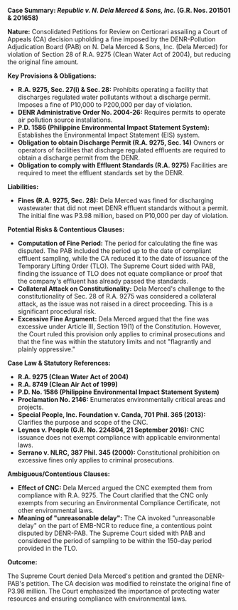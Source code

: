 **Case Summary: *Republic v. N. Dela Merced & Sons, Inc.* (G.R. Nos. 201501 & 201658)**

**Nature:** Consolidated Petitions for Review on Certiorari assailing a Court of Appeals (CA) decision upholding a fine imposed by the DENR-Pollution Adjudication Board (PAB) on N. Dela Merced & Sons, Inc. (Dela Merced) for violation of Section 28 of R.A. 9275 (Clean Water Act of 2004), but reducing the original fine amount.

**Key Provisions & Obligations:**

*   **R.A. 9275, Sec. 27(i) & Sec. 28:** Prohibits operating a facility that discharges regulated water pollutants without a discharge permit. Imposes a fine of P10,000 to P200,000 per day of violation.
*   **DENR Administrative Order No. 2004-26:** Requires permits to operate air pollution source installations.
*   **P.D. 1586 (Philippine Environmental Impact Statement System):** Establishes the Environmental Impact Statement (EIS) system.
*   **Obligation to obtain Discharge Permit (R.A. 9275, Sec. 14)** Owners or operators of facilities that discharge regulated effluents are required to obtain a discharge permit from the DENR.
*   **Obligation to comply with Effluent Standards (R.A. 9275)** Facilities are required to meet the effluent standards set by the DENR.

**Liabilities:**

*   **Fines (R.A. 9275, Sec. 28):** Dela Merced was fined for discharging wastewater that did not meet DENR effluent standards without a permit. The initial fine was P3.98 million, based on P10,000 per day of violation.

**Potential Risks & Contentious Clauses:**

*   **Computation of Fine Period:** The period for calculating the fine was disputed. The PAB included the period up to the date of compliant effluent sampling, while the CA reduced it to the date of issuance of the Temporary Lifting Order (TLO). The Supreme Court sided with PAB, finding the issuance of TLO does not equate compliance or proof that the company's effluent has already passed the standards.
*   **Collateral Attack on Constitutionality:** Dela Merced's challenge to the constitutionality of Sec. 28 of R.A. 9275 was considered a collateral attack, as the issue was not raised in a direct proceeding. This is a significant procedural risk.
*   **Excessive Fine Argument:** Dela Merced argued that the fine was excessive under Article III, Section 19(1) of the Constitution. However, the Court ruled this provision only applies to criminal prosecutions and that the fine was within the statutory limits and not "flagrantly and plainly oppressive."

**Case Law & Statutory References:**

*   **R.A. 9275 (Clean Water Act of 2004)**
*   **R.A. 8749 (Clean Air Act of 1999)**
*   **P.D. No. 1586 (Philippine Environmental Impact Statement System)**
*   **Proclamation No. 2146:** Enumerates environmentally critical areas and projects.
*   **Special People, Inc. Foundation v. Canda, 701 Phil. 365 (2013):** Clarifies the purpose and scope of the CNC.
*   **Leynes v. People (G.R. No. 224804, 21 September 2016):** CNC issuance does not exempt compliance with applicable environmental laws.
*   **Serrano v. NLRC, 387 Phil. 345 (2000):** Constitutional prohibition on excessive fines only applies to criminal prosecutions.

**Ambiguous/Contentious Clauses:**

*   **Effect of CNC:** Dela Merced argued the CNC exempted them from compliance with R.A. 9275. The Court clarified that the CNC only exempts from securing an Environmental Compliance Certificate, not other environmental laws.
*   **Meaning of "unreasonable delay":** The CA invoked "unreasonable delay" on the part of EMB-NCR to reduce fine, a contentious point disputed by DENR-PAB. The Supreme Court sided with PAB and considered the period of sampling to be within the 150-day period provided in the TLO.

**Outcome:**

The Supreme Court denied Dela Merced's petition and granted the DENR-PAB's petition. The CA decision was modified to reinstate the original fine of P3.98 million. The Court emphasized the importance of protecting water resources and ensuring compliance with environmental laws.
